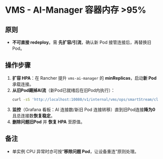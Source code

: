 # VMS - AI-Manager 容器内存 >95%

## 原则
- **不可直接 redeploy**。需 **先扩容/引流**，确认新 Pod 接管连接后，再替换旧 Pod。

## 操作步骤
1. **扩容 HPA**：在 Rancher 提升 `vms-ai-manager` 的 **minReplicas**，启动**新 Pod**承载连接。
2. **从旧Pod踢掉AI流**（新Pod已就绪后在旧Pod内执行）：
   ```bash
   curl -sS 'http://localhost:10080/v1/internal/vms/ops/smartStream/close'      -H 'Content-Type: application/json'      --data '{"tag": true, "number": 10, "timeInterval": 2000 }'
   ```
3. **监控**（Grafana 看板：AI 连接数/新旧 Pod 连接转移）直到旧Pod连接**降为0**且总连接数**恢复稳定**。
4. **删除问题旧Pod** 并 **恢复 HPA** 至原值。

## 备注
- 单实例 CPU 异常时亦可按“**移除问题 Pod**，让设备重连”原则处理。
